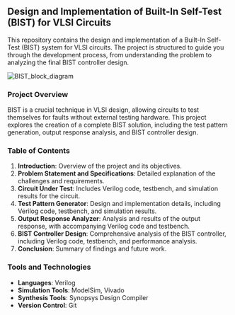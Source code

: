 ## Design and Implementation of Built-In Self-Test (BIST) for VLSI Circuits

This repository contains the design and implementation of a Built-In Self-Test (BIST) system for VLSI circuits. The project is structured to guide you through the development process, from understanding the problem to analyzing the final BIST controller design.

![BIST_block_diagram](https://github.com/user-attachments/assets/d995c893-3bee-4a3a-b156-056ac86d2d3d)


### Project Overview

BIST is a crucial technique in VLSI design, allowing circuits to test themselves for faults without external testing hardware. This project explores the creation of a complete BIST solution, including the test pattern generation, output response analysis, and BIST controller design.

### Table of Contents

1. **Introduction**: Overview of the project and its objectives.
2. **Problem Statement and Specifications**: Detailed explanation of the challenges and requirements.
3. **Circuit Under Test**: Includes Verilog code, testbench, and simulation results for the circuit.
4. **Test Pattern Generator**: Design and implementation details, including Verilog code, testbench, and simulation results.
5. **Output Response Analyzer**: Analysis and results of the output response, with accompanying Verilog code and testbench.
6. **BIST Controller Design**: Comprehensive analysis of the BIST controller, including Verilog code, testbench, and performance analysis.
7. **Conclusion**: Summary of findings and future work.

### Tools and Technologies

- **Languages**: Verilog
- **Simulation Tools**: ModelSim, Vivado
- **Synthesis Tools**: Synopsys Design Compiler
- **Version Control**: Git


